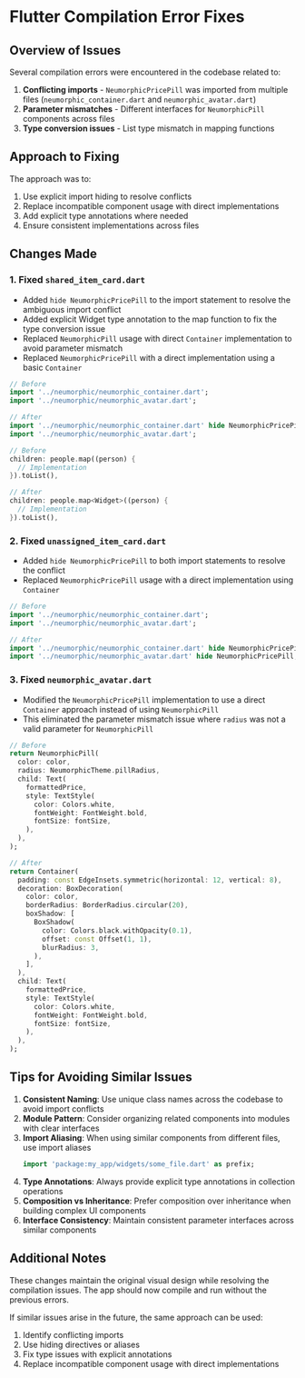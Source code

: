 # Flutter Compilation Error Fixes

## Overview of Issues

Several compilation errors were encountered in the codebase related to:

1. **Conflicting imports** - `NeumorphicPricePill` was imported from multiple files (`neumorphic_container.dart` and `neumorphic_avatar.dart`)
2. **Parameter mismatches** - Different interfaces for `NeumorphicPill` components across files
3. **Type conversion issues** - List type mismatch in mapping functions

## Approach to Fixing

The approach was to:

1. Use explicit import hiding to resolve conflicts
2. Replace incompatible component usage with direct implementations
3. Add explicit type annotations where needed
4. Ensure consistent implementations across files

## Changes Made

### 1. Fixed `shared_item_card.dart`

- Added `hide NeumorphicPricePill` to the import statement to resolve the ambiguous import conflict
- Added explicit Widget type annotation to the map function to fix the type conversion issue
- Replaced `NeumorphicPill` usage with direct `Container` implementation to avoid parameter mismatch
- Replaced `NeumorphicPricePill` with a direct implementation using a basic `Container`

```dart
// Before
import '../neumorphic/neumorphic_container.dart';
import '../neumorphic/neumorphic_avatar.dart';

// After
import '../neumorphic/neumorphic_container.dart' hide NeumorphicPricePill;
import '../neumorphic/neumorphic_avatar.dart';
```

```dart
// Before
children: people.map((person) {
  // Implementation
}).toList(),

// After
children: people.map<Widget>((person) {
  // Implementation
}).toList(),
```

### 2. Fixed `unassigned_item_card.dart`

- Added `hide NeumorphicPricePill` to both import statements to resolve the conflict
- Replaced `NeumorphicPricePill` usage with a direct implementation using `Container`

```dart
// Before
import '../neumorphic/neumorphic_container.dart';
import '../neumorphic/neumorphic_avatar.dart';

// After
import '../neumorphic/neumorphic_container.dart' hide NeumorphicPricePill;
import '../neumorphic/neumorphic_avatar.dart' hide NeumorphicPricePill;
```

### 3. Fixed `neumorphic_avatar.dart`

- Modified the `NeumorphicPricePill` implementation to use a direct `Container` approach instead of using `NeumorphicPill`
- This eliminated the parameter mismatch issue where `radius` was not a valid parameter for `NeumorphicPill`

```dart
// Before
return NeumorphicPill(
  color: color,
  radius: NeumorphicTheme.pillRadius,
  child: Text(
    formattedPrice,
    style: TextStyle(
      color: Colors.white,
      fontWeight: FontWeight.bold,
      fontSize: fontSize,
    ),
  ),
);

// After
return Container(
  padding: const EdgeInsets.symmetric(horizontal: 12, vertical: 8),
  decoration: BoxDecoration(
    color: color,
    borderRadius: BorderRadius.circular(20),
    boxShadow: [
      BoxShadow(
        color: Colors.black.withOpacity(0.1),
        offset: const Offset(1, 1),
        blurRadius: 3,
      ),
    ],
  ),
  child: Text(
    formattedPrice,
    style: TextStyle(
      color: Colors.white,
      fontWeight: FontWeight.bold,
      fontSize: fontSize,
    ),
  ),
);
```

## Tips for Avoiding Similar Issues

1. **Consistent Naming**: Use unique class names across the codebase to avoid import conflicts
2. **Module Pattern**: Consider organizing related components into modules with clear interfaces
3. **Import Aliasing**: When using similar components from different files, use import aliases
   ```dart
   import 'package:my_app/widgets/some_file.dart' as prefix;
   ```
4. **Type Annotations**: Always provide explicit type annotations in collection operations
5. **Composition vs Inheritance**: Prefer composition over inheritance when building complex UI components
6. **Interface Consistency**: Maintain consistent parameter interfaces across similar components

## Additional Notes

These changes maintain the original visual design while resolving the compilation issues. The app should now compile and run without the previous errors.

If similar issues arise in the future, the same approach can be used:
1. Identify conflicting imports
2. Use hiding directives or aliases
3. Fix type issues with explicit annotations
4. Replace incompatible component usage with direct implementations 